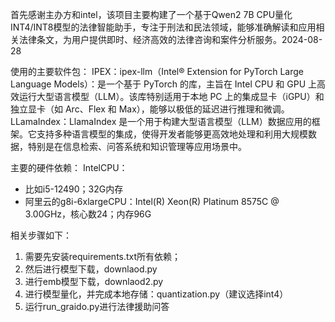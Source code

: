 首先感谢主办方和intel，该项目主要构建了一个基于Qwen2 7B CPU量化INT4/INT8模型的法律智能助手，专注于刑法和民法领域，能够准确解读和应用相关法律条文，为用户提供即时、经济高效的法律咨询和案件分析服务。2024-08-28

使用的主要软件包：
IPEX：ipex-llm（Intel® Extension for PyTorch Large Language Models）：是一个基于 PyTorch 的库，主旨在 Intel CPU 和 GPU 上高效运行大型语言模型（LLM）。该库特别适用于本地 PC 上的集成显卡（iGPU）和独立显卡（如 Arc、Flex 和 Max），能够以极低的延迟进行推理和微调。
LLamaIndex：LlamaIndex 是一个用于构建大型语言模型（LLM）数据应用的框架。它支持多种语言模型的集成，使得开发者能够更高效地处理和利用大规模数据，特别是在信息检索、问答系统和知识管理等应用场景中。

主要的硬件依赖：
IntelCPU：
- 比如i5-12490；32G内存
- 阿里云的g8i-6xlargeCPU：Intel(R) Xeon(R) Platinum 8575C @ 3.00GHz，核心数24；内存96G


相关步骤如下：

1. 需要先安装requirements.txt所有依赖；
2. 然后进行模型下载，downlaod.py
3. 进行emb模型下载，downlaod2.py
4. 进行模型量化，并完成本地存储：quantization.py（建议选择int4）
5. 运行run_graido.py进行法律援助问答